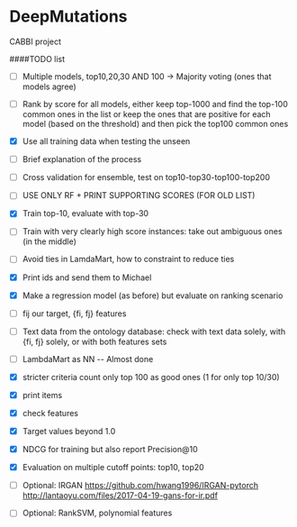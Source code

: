 # DeepMutations
CABBI project



####TODO list

-[ ] Multiple models, top10,20,30 AND 100 -> Majority voting (ones that models agree)
-[ ] Rank by score for all models, either keep top-1000 and find the top-100 common ones in the list 
or keep the ones that are positive for each model (based on the threshold) and then pick the top100 common ones
-[x] Use all training data when testing the unseen 
-[ ] Brief explanation of the process
-[ ] Cross validation for ensemble, test on top10-top30-top100-top200
-[ ] USE ONLY RF + PRINT SUPPORTING SCORES (FOR OLD LIST)


-[x] Train top-10, evaluate with top-30
-[ ] Train with very clearly high score instances: take out ambiguous ones (in the middle)
-[ ] Avoid ties in LamdaMart, how to constraint to reduce ties
-[x] Print ids and send them to Michael
-[x] Make a regression model (as before) but evaluate on ranking scenario 


-[ ] fij our target, {fi, fj} features
-[ ] Text data from the ontology database: check with text data solely, with  {fi, fj} solely, or with both features sets
-[ ] LambdaMart as NN -- Almost done

-[x] stricter criteria count only top 100 as good ones (1 for only top 10/30)
-[x] print items
-[x] check features
-[x] Target values beyond 1.0
-[x] NDCG for training but also report Precision@10
-[x] Evaluation on multiple cutoff points: top10, top20 
-[ ] Optional: IRGAN https://github.com/hwang1996/IRGAN-pytorch http://lantaoyu.com/files/2017-04-19-gans-for-ir.pdf
-[ ] Optional: RankSVM, polynomial features
